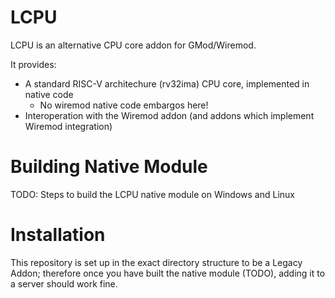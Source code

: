 # LCPU

LCPU is an alternative CPU core addon for GMod/Wiremod.

It provides:

- A standard RISC-V architechure (rv32ima) CPU core, implemented in native code
	- No wiremod native code embargos here!
- Interoperation with the Wiremod addon (and addons which implement Wiremod integration)

# Building Native Module

TODO: Steps to build the LCPU native module on Windows and Linux

# Installation

This repository is set up in the exact directory structure to be a Legacy Addon; therefore once you have built the native module (TODO), adding it to a server should work fine.
